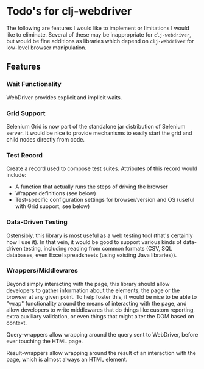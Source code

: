 # Todo's for clj-webdriver #

The following are features I would like to implement or limitations I would like to eliminate. Several of these may be inappropriate for `clj-webdriver`, but would be fine additions as libraries which depend on `clj-webdriver` for low-level browser manipulation.

## Features ##

### Wait Functionality ###

WebDriver provides explicit and implicit waits.

### Grid Support ###

Selenium Grid is now part of the standalone jar distribution of Selenium server. It would be nice to provide mechanisms to easily start the grid and child nodes directly from code.

### Test Record ###

Create a record used to compose test suites. Attributes of this record would include:

 * A function that actually runs the steps of driving the browser
 * Wrapper definitions (see below)
 * Test-specific configuration settings for browser/version and OS (useful with Grid support, see below)

### Data-Driven Testing ###

Ostensibly, this library is most useful as a web testing tool (that's certainly how I use it). In that vein, it would be good to support various kinds of data-driven testing, including reading from common formats (CSV, SQL databases, even Excel spreadsheets (using existing Java libraries)).

### Wrappers/Middlewares ###

Beyond simply interacting with the page, this library should allow developers to gather information about the elements, the page or the browser at any given point. To help foster this, it would be nice to be able to "wrap" functionality around the means of interacting with the page, and allow developers to write middlewares that do things like custom reporting, extra auxiliary validation, or even things that might alter the DOM based on context.

Query-wrappers allow wrapping around the query sent to WebDriver, before ever touching the HTML page.

Result-wrappers allow wrapping around the result of an interaction with the page, which is almost always an HTML element.
